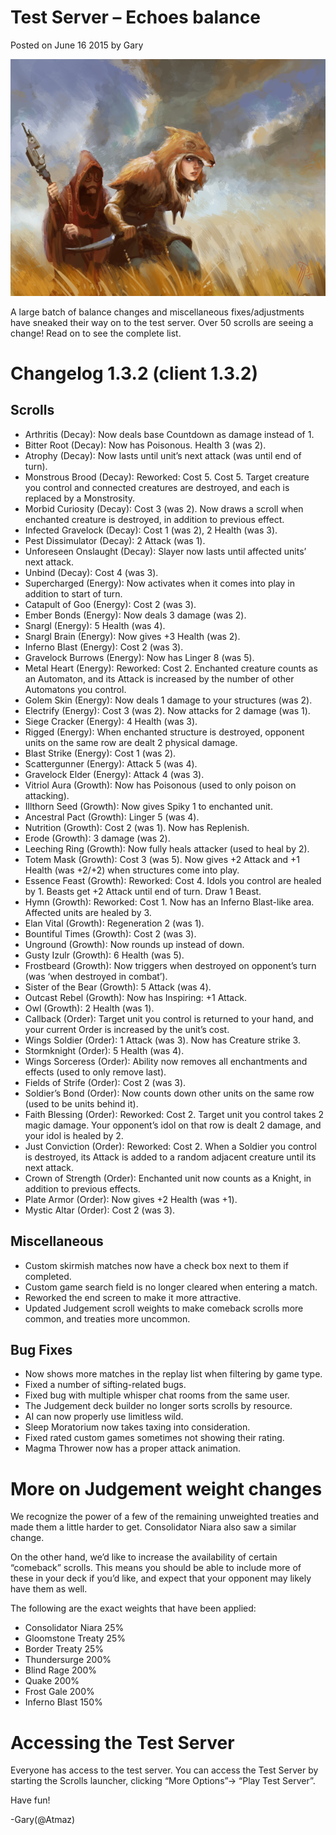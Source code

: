 # Test Server – Echoes balance

Posted on June 16 2015 by Gary

![image](images/2015/06/border_treaty.png)

A large batch of balance changes and miscellaneous fixes/adjustments have sneaked their way on to the test server. Over 50 scrolls are seeing a change! Read on to see the complete list.
 
# Changelog 1.3.2 (client 1.3.2)
## Scrolls
* Arthritis (Decay): Now deals base Countdown as damage instead of 1.
* Bitter Root (Decay): Now has Poisonous. Health 3 (was 2).
* Atrophy (Decay): Now lasts until unit’s next attack (was until end of turn).
* Monstrous Brood (Decay): Reworked: Cost 5. Cost 5. Target creature you control and connected creatures are destroyed, and each is replaced by a Monstrosity.
* Morbid Curiosity (Decay): Cost 3 (was 2). Now draws a scroll when enchanted creature is destroyed, in addition to previous effect.
* Infected Gravelock (Decay): Cost 1 (was 2), 2 Health (was 3).
* Pest Dissimulator (Decay): 2 Attack (was 1).
* Unforeseen Onslaught (Decay): Slayer now lasts until affected units’ next attack.
* Unbind (Decay): Cost 4 (was 3).
* Supercharged (Energy): Now activates when it comes into play in addition to start of turn.
* Catapult of Goo (Energy): Cost 2 (was 3).
* Ember Bonds (Energy): Now deals 3 damage (was 2).
* Snargl (Energy): 5 Health (was 4).
* Snargl Brain (Energy): Now gives +3 Health (was 2).
* Inferno Blast (Energy): Cost 2 (was 3).
* Gravelock Burrows (Energy): Now has Linger 8 (was 5).
* Metal Heart (Energy): Reworked: Cost 2. Enchanted creature counts as an Automaton, and its Attack is increased by the number of other Automatons you control.
* Golem Skin (Energy): Now deals 1 damage to your structures (was 2).
* Electrify (Energy): Cost 3 (was 2). Now attacks for 2 damage (was 1).
* Siege Cracker (Energy): 4 Health (was 3).
* Rigged (Energy): When enchanted structure is destroyed, opponent units on the same row are dealt 2 physical damage.
* Blast Strike (Energy): Cost 1 (was 2).
* Scattergunner (Energy): Attack 5 (was 4).
* Gravelock Elder (Energy): Attack 4 (was 3).
* Vitriol Aura (Growth): Now has Poisonous (used to only poison on attacking).
* Illthorn Seed (Growth): Now gives Spiky 1 to enchanted unit.
* Ancestral Pact (Growth): Linger 5 (was 4).
* Nutrition (Growth): Cost 2 (was 1). Now has Replenish.
* Erode (Growth): 3 damage (was 2).
* Leeching Ring (Growth): Now fully heals attacker (used to heal by 2).
* Totem Mask (Growth): Cost 3 (was 5). Now gives +2 Attack and +1 Health (was +2/+2) when structures come into play.
* Essence Feast (Growth): Reworked: Cost 4. Idols you control are healed by 1. Beasts get +2 Attack until end of turn. Draw 1 Beast.
* Hymn (Growth): Reworked: Cost 1. Now has an Inferno Blast-like area. Affected units are healed by 3.
* Elan Vital (Growth): Regeneration 2 (was 1).
* Bountiful Times (Growth): Cost 2 (was 3).
* Unground (Growth): Now rounds up instead of down.
* Gusty Izulr (Growth): 6 Health (was 5).
* Frostbeard (Growth): Now triggers when destroyed on opponent’s turn (was ‘when destroyed in combat’).
* Sister of the Bear (Growth): 5 Attack (was 4).
* Outcast Rebel (Growth): Now has Inspiring: +1 Attack.
* Owl (Growth): 2 Health (was 1).
* Callback (Order): Target unit you control is returned to your hand, and your current Order is increased by the unit’s cost.
* Wings Soldier (Order): 1 Attack (was 3). Now has Creature strike 3.
* Stormknight (Order): 5 Health (was 4).
* Wings Sorceress (Order): Ability now removes all enchantments and effects (used to only remove last).
* Fields of Strife (Order): Cost 2 (was 3).
* Soldier’s Bond (Order): Now counts down other units on the same row (used to be units behind it).
* Faith Blessing (Order): Reworked: Cost 2. Target unit you control takes 2 magic damage. Your opponent’s idol on that row is dealt 2 damage, and your idol is healed by 2.
* Just Conviction (Order): Reworked: Cost 2. When a Soldier you control is destroyed, its Attack is added to a random adjacent creature until its next attack.
* Crown of Strength (Order): Enchanted unit now counts as a Knight, in addition to previous effects.
* Plate Armor (Order): Now gives +2 Health (was +1).
* Mystic Altar (Order): Cost 2 (was 3).
## Miscellaneous
* Custom skirmish matches now have a check box next to them if completed.
* Custom game search field is no longer cleared when entering a match.
* Reworked the end screen to make it more attractive.
* Updated Judgement scroll weights to make comeback scrolls more common, and treaties more uncommon.
## Bug Fixes
* Now shows more matches in the replay list when filtering by game type.
* Fixed a number of sifting-related bugs.
* Fixed bug with multiple whisper chat rooms from the same user.
* The Judgement deck builder no longer sorts scrolls by resource.
* AI can now properly use limitless wild.
* Sleep Moratorium now takes taxing into consideration.
* Fixed rated custom games sometimes not showing their rating.
* Magma Thrower now has a proper attack animation.
 

# More on Judgement weight changes
We recognize the power of a few of the remaining unweighted treaties and made them a little harder to get. Consolidator Niara also saw a similar change.

On the other hand, we’d like to increase the availability of certain “comeback” scrolls. This means you should be able to include more of these in your deck if you’d like, and expect that your opponent may likely have them as well.

The following are the exact weights that have been applied:

* Consolidator Niara 25%
* Gloomstone Treaty 25%
* Border Treaty 25%
* Thundersurge 200%
* Blind Rage 200%
* Quake 200%
* Frost Gale 200%
* Inferno Blast 150%

# Accessing the Test Server
Everyone has access to the test server. You can access the Test Server by starting the Scrolls launcher, clicking “More Options”-> “Play Test Server”.

Have fun!

-Gary(@Atmaz)